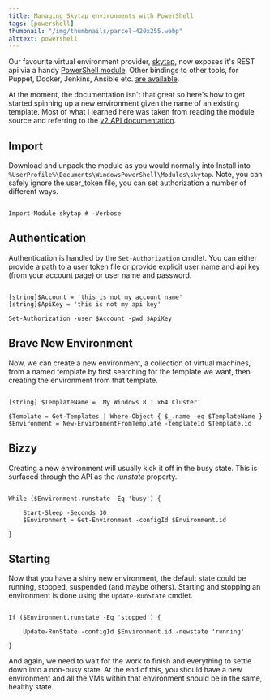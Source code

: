```yaml
---
title: Managing Skytap environments with PowerShell
tags: [powershell]
thumbnail: "/img/thumbnails/parcel-420x255.webp"
alttext: powershell
---
```


Our favourite virtual environment provider, <a href="http://skytap.com">skytap</a>, now
exposes it's REST api via a handy
<a href="https://github.com/skytap/Powershell_Module_for_Skytap">PowerShell module</a>. Other
bindings to other tools, for Puppet, Docker, Jenkins, Ansible etc.
<a href="http://help.skytap.com/developer-tools.html">are available</a>.

At the moment, the documentation isn't that great so here's how to get started spinning up
a new environment given the name of an existing template. Most of what I learned here was taken
from reading the module source and referring to the
<a href="http://help.skytap.com/API_v2_Documentation.html">v2 API documentation</a>.

## Import

Download and unpack the module as you would normally into Install into
<code>%UserProfile%\Documents\WindowsPowerShell\Modules\skytap</code>. Note, you can safely ignore
the user_token file, you can set authorization a number of different ways.

```

Import-Module skytap # -Verbose

```

## Authentication

Authentication is handled by the <code>Set-Authorization</code> cmdlet. You can either provide a path
to a user token file or provide explicit user name and api key (from your account page) or
user name and password.

```

[string]$Account = 'this is not my account name'
[string]$ApiKey = 'this is not my api key'

Set-Authorization -user $Account -pwd $ApiKey

```

## Brave New Environment

Now, we can create a new environment, a collection of virtual machines, from a named template
by first searching for the template we want, then creating the environment from that template.

```

[string] $TemplateName = 'My Windows 8.1 x64 Cluster'

$Template = Get-Templates | Where-Object { $_.name -eq $TemplateName }
$Environment = New-EnvironmentFromTemplate -templateId $Template.id

```

## Bizzy

Creating a new environment will usually kick it off in the busy state. This is surfaced
through the API as the _runstate_ property.

```

While ($Environment.runstate -Eq 'busy') {

    Start-Sleep -Seconds 30
    $Environment = Get-Environment -configId $Environment.id

}

```

## Starting

Now that you have a shiny new environment, the default state could be running, stopped, suspended
(and maybe others). Starting and stopping an environment is done using the <code>Update-RunState</code>
cmdlet.

```

If ($Environment.runstate -Eq 'stopped') {

    Update-RunState -configId $Environment.id -newstate 'running'

}

```

And again, we need to wait for the work to finish and everything to settle down into a non-busy
state. At the end of this, you should have a new environment and all the VMs within that
environment should be in the same, healthy state.
